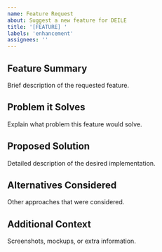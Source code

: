 ```yaml
---
name: Feature Request
about: Suggest a new feature for DEILE
title: '[FEATURE] '
labels: 'enhancement'
assignees: ''
---
```


## Feature Summary
Brief description of the requested feature.

## Problem it Solves
Explain what problem this feature would solve.

## Proposed Solution
Detailed description of the desired implementation.

## Alternatives Considered
Other approaches that were considered.

## Additional Context
Screenshots, mockups, or extra information.